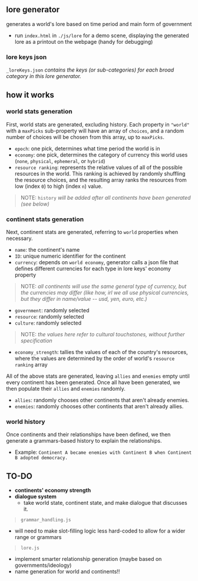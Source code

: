 ## lore generator 
generates a world's lore based on time period and main form of government
- run `index.html` in `./js/lore` for a demo scene, displaying the generated lore as a printout on the webpage (handy for debugging)

### lore keys json
`_loreKeys.json` *contains the keys (or sub-categories) for each broad category in this lore generator.*

## how it works
### world stats generation
First, world stats are generated, excluding history. Each property in `"world"` with a `maxPicks` sub-property will have an array of `choices`, and a random number of choices will be chosen from this array, up to `maxPicks`.
- `epoch`: one pick, determines what time period the world is in
- `economy`: one pick, determines the category of currency this world uses (`none`, `physical`, `ephemeral`, or `hybrid`)
- `resource ranking`: represents the relative values of all of the possible resources in the world. This ranking is achieved by randomly shuffling the resource choices, and the resulting array ranks the resources from low (index `0`) to high (index `n`) value.

> NOTE: `history` *will be added after all continents have been generated (see below)*

### continent stats generation
Next, continent stats are generated, referring to `world` properties when necessary.
- `name`: the continent's name
- `ID`: unique numeric identifier for the continent
- `currency`: depends on `world economy`, generator calls a json file that defines different currencies for each type in lore keys' economy property
> NOTE: *all continents will use the same general type of currency, but the currencies may differ (like how, irl we all use physical currencies, but they differ in name/value -- usd, yen, euro, etc.)*
- `government`: randomly selected
- `resource`: randomly selected
- `culture`: randomly selected
> NOTE: *the values here refer to cultural touchstones, without further specification*
- `economy_strength`: tallies the values of each of the country's resources, where the values are determined by the order of world's `resource ranking` array

All of the above stats are generated, leaving `allies` and `enemies` empty until every continent has been generated. Once all have been generated, we then populate their `allies` and `enemies` randomly.
- `allies`: randomly chooses other continents that aren't already enemies.
- `enemies`: randomly chooses other continents that aren't already allies.

### world history
Once continents and their relationships have been defined, we then generate a grammars-based history to explain the relationships.
- Example: `Continent A became enemies with Continent B when Continent B adopted democracy.`

## TO-DO
- **continents' economy strength**
- **dialogue system**
    - take world state, continent state, and make dialogue that discusses it.

> `grammar_handling.js`
- will need to make slot-filling logic less hard-coded to allow for a wider range or grammars

> `lore.js`
- implement smarter relationship generation (maybe based on governments/ideology)
- name generation for world and continents!!
